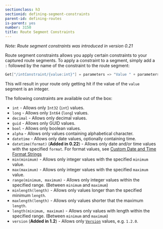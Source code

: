 ```yaml
---
sectionclass: h3
sectionid: defining-segment-constraints
parent-id: defining-routes
is-parent: yes
number: 3150
title: Route Segment Constraints
---
```

*Note: Route segment constraints was introduced in version 0.21*

Route segment constraints allows you apply certain constraints to your captured route segments. To apply a constraint to a segment, simply add a `:` followed by the name of the constraint to the route segment:

```csharp
Get["/intConstraint/{value:int}"] = parameters => "Value " + parameters.value + " is an integer.";
```

This will result in your route only getting hit if the value of the `value` segment is an integer.

The following constraints are available out of the box:

 - `int` - Allows only `Int32` (`int`) values.
 - `long` - Allows only `Int64` (`long`) values.
 - `decimal` - Allows only decimal values.
 - `guid` - Allows only GUID values.
 - `bool` - Allows only boolean values.
 - `alpha` - Allows only values containing alphabetical character.
 - `datetime` - Allows only date values, optionally containing time.
 - `datetime(format)` (**Added in 0.22**) - Allows only date and/or time values with the specified `format`. For format values, see [Custom Date and Time Format Strings](http://msdn.microsoft.com/en-us/library/8kb3ddd4.aspx)
 - `min(minimum)` - Allows only integer values with the specified `minimum` value.
 - `max(maximum)` - Allows only integer values with the specified `maximum` value.
 - `range(minimum, maximum)` - Allows only integer values within the specified range. (Between `minimum` and `maximum`)
 - `minlength(length)` - Allows only values longer than the specified minimum `length`.
 - `maxlength(length)` - Allows only values shorter that the maximum `length`.
 - `length(minimum, maximum)` - Allows only values with length within the specified range. (Between `minimum` and `maximum`)
 - `version` (**Added in 1.2**) - Allows only [`Version`](https://msdn.microsoft.com/en-us/library/system.version%28v=vs.110%29.aspx) values, e.g. `1.2.0`.
